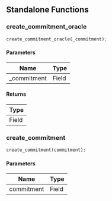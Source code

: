 ## Standalone Functions

### create_commitment_oracle

```rust
create_commitment_oracle(_commitment);
```

#### Parameters
| Name | Type |
| --- | --- |
| _commitment | Field |

#### Returns
| Type |
| --- |
| Field |

### create_commitment

```rust
create_commitment(commitment);
```

#### Parameters
| Name | Type |
| --- | --- |
| commitment | Field |

